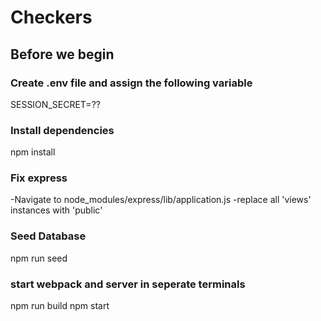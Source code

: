 # Checkers

  ## Before we begin
  ### Create .env file and assign the following variable
  SESSION_SECRET=??

  ### Install dependencies
  npm install

  ### Fix express
  -Navigate to node_modules/express/lib/application.js
  -replace all 'views' instances with 'public'

  ### Seed Database
  npm run seed

  ### start webpack and server in seperate terminals
  npm run build
  npm start
